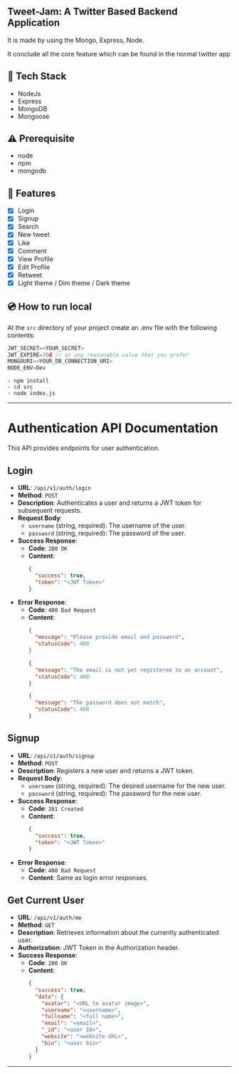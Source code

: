 ## Tweet-Jam: A Twitter Based Backend Application

It is made by using the Mongo, Express, Node.

It conclude all the core feature which can be found in the normal twitter app 

## :rocket: Tech Stack

- NodeJs
- Express
- MongoDB
- Mongoose

## :warning: Prerequisite

- node
- npm
- mongodb

## :scroll: Features

- [x] Login
- [x] Signup
- [x] Search
- [x] New tweet
- [x] Like
- [x] Comment
- [x] View Profile
- [x] Edit Profile
- [x] Retweet
- [x] Light theme / Dim theme / Dark theme

## :cd: How to run local

At the ```src``` directory of your project create an .env file with the following contents:

```javascript
JWT_SECRET=<YOUR_SECRET>
JWT_EXPIRE=30d // or any reasonable value that you prefer
MONGOURI=<YOUR_DB_CONNECTION_URI>
NODE_ENV=Dev
```

```
- npm install  
- cd src
- node index.js
```

---
# Authentication API Documentation

This API provides endpoints for user authentication.

## Login

- **URL**: `/api/v1/auth/login`
- **Method**: `POST`
- **Description**: Authenticates a user and returns a JWT token for subsequent requests.
- **Request Body**:
  - `username` (string, required): The username of the user.
  - `password` (string, required): The password of the user.
- **Success Response**:
  - **Code**: `200 OK`
  - **Content**:
    ```json
    {
      "success": true,
      "token": "<JWT Token>"
    }
    ```
- **Error Response**:
  - **Code**: `400 Bad Request`
  - **Content**:
    ```json
    {
      "message": "Please provide email and password",
      "statusCode": 400
    }
    ```
    ```json
    {
      "message": "The email is not yet registered to an account",
      "statusCode": 400
    }
    ```
    ```json
    {
      "message": "The password does not match",
      "statusCode": 400
    }
    ```

## Signup

- **URL**: `/api/v1/auth/signup`
- **Method**: `POST`
- **Description**: Registers a new user and returns a JWT token.
- **Request Body**:
  - `username` (string, required): The desired username for the new user.
  - `password` (string, required): The password for the new user.
- **Success Response**:
  - **Code**: `201 Created`
  - **Content**:
    ```json
    {
      "success": true,
      "token": "<JWT Token>"
    }
    ```
- **Error Response**:
  - **Code**: `400 Bad Request`
  - **Content**: Same as login error responses.

## Get Current User

- **URL**: `/api/v1/auth/me`
- **Method**: `GET`
- **Description**: Retrieves information about the currently authenticated user.
- **Authorization**: JWT Token in the Authorization header.
- **Success Response**:
  - **Code**: `200 OK`
  - **Content**:
    ```json
    {
      "success": true,
      "data": {
        "avatar": "<URL to avatar image>",
        "username": "<username>",
        "fullname": "<full name>",
        "email": "<email>",
        "_id": "<user ID>",
        "website": "<website URL>",
        "bio": "<user bio>"
      }
    }
    ```

---

